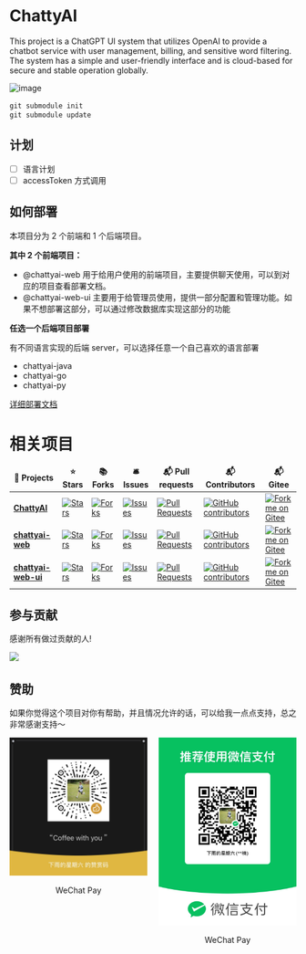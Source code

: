 # ChattyAI
This project is a ChatGPT UI system that utilizes OpenAI to provide a chatbot service with user management, billing, and sensitive word filtering. The system has a simple and user-friendly interface and is cloud-based for secure and stable operation globally.

![image](https://user-images.githubusercontent.com/27502286/236810020-527636ae-4d04-4bc1-8462-e92bffe52ae5.png)

```shell
git submodule init
git submodule update
```

## 计划

- [ ] 语言计划
- [ ] accessToken 方式调用

## 如何部署

本项目分为 2 个前端和 1 个后端项目。

**其中 2 个前端项目：**

- @chattyai-web 用于给用户使用的前端项目，主要提供聊天使用，可以到对应的项目查看部署文档。
- @chattyai-web-ui 主要用于给管理员使用，提供一部分配置和管理功能。如果不想部署这部分，可以通过修改数据库实现这部分的功能

**任选一个后端项目部署**

有不同语言实现的后端 server，可以选择任意一个自己喜欢的语言部署

- chattyai-java
- chattyai-go
- chattyai-py

[详细部署文档](deploy.md)

# 相关项目

<table>
  <thead align="center">
    <tr border: none;>
      <td><b>🎁 Projects</b></td>
      <td><b>⭐ Stars</b></td>
      <td><b>📚 Forks</b></td>
      <td><b>🛎 Issues</b></td>
      <td><b>📬 Pull requests</b></td>
      <td><b>📬 Contributors</b></td>
      <td><b>📬 Gitee</b></td>
    </tr>
  </thead>
  <tbody>
    <tr>
      <td><a href="https://github.com/zhangyunan1994/ChattyAI"><b>ChattyAI</b></a></td>
      <td><a href="https://github.com/zhangyunan1994/ChattyAI/stargazers"><img alt="Stars" src="https://img.shields.io/github/stars/zhangyunan1994/ChattyAI?style=flat-square&labelColor=343b41"/></a></td>
      <td><a href="https://github.com/zhangyunan1994/ChattyAI/network/members"><img alt="Forks" src="https://img.shields.io/github/forks/zhangyunan1994/ChattyAI?style=flat-square&labelColor=343b41"/></a></td>
      <td><a href="https://github.com/zhangyunan1994/ChattyAI/issues"><img alt="Issues" src="https://img.shields.io/github/issues/zhangyunan1994/ChattyAI?style=flat-square&labelColor=343b41"/></a></td>
      <td><a href="https://github.com/zhangyunan1994/ChattyAI/pulls"><img alt="Pull Requests" src="https://img.shields.io/github/issues-pr/zhangyunan1994/ChattyAI?style=flat-square&labelColor=343b41"/></a></td>
      <td><a target="_blank" rel="noopener" href="https://github.com/zhangyunan1994/ChattyAI/graphs/contributors"><img alt="GitHub contributors" src="https://img.shields.io/github/contributors/zhangyunan1994/ChattyAI?color=1e94de&amp;style=for-the-badge&amp;logo=github"></a></td>
      <td><a href='https://gitee.com/zhangyunan1994/ChattyAI'><img src='https://gitee.com/zhangyunan1994/ChattyAI/widgets/widget_6.svg' alt='Fork me on Gitee'></img></a></td>
    </tr>
    <tr>
      <td><a href="https://github.com/zhangyunan1994/chattyai-web"><b>chattyai-web</b></a></td>
      <td><a href="https://github.com/zhangyunan1994/chattyai-web/stargazers"><img alt="Stars" src="https://img.shields.io/github/stars/zhangyunan1994/chattyai-web?style=flat-square&labelColor=343b41"/></a></td>
      <td><a href="https://github.com/zhangyunan1994/chattyai-web/network/members"><img alt="Forks" src="https://img.shields.io/github/forks/zhangyunan1994/chattyai-web?style=flat-square&labelColor=343b41"/></a></td>
      <td><a href="https://github.com/zhangyunan1994/chattyai-web/issues"><img alt="Issues" src="https://img.shields.io/github/issues/zhangyunan1994/chattyai-web?style=flat-square&labelColor=343b41"/></a></td>
      <td><a href="https://github.com/zhangyunan1994/chattyai-web/pulls"><img alt="Pull Requests" src="https://img.shields.io/github/issues-pr/zhangyunan1994/chattyai-web?style=flat-square&labelColor=343b41"/></a></td>
      <td><a target="_blank" rel="noopener" href="https://github.com/zhangyunan1994/chattyai-web/graphs/contributors"><img alt="GitHub contributors" src="https://img.shields.io/github/contributors/zhangyunan1994/chattyai-web?color=1e94de&amp;style=for-the-badge&amp;logo=github"></a></td>
      <td><a href='https://gitee.com/zhangyunan1994/chattyai-web'><img src='https://gitee.com/zhangyunan1994/chattyai-web/widgets/widget_6.svg' alt='Fork me on Gitee'></img></a></td>
    </tr>
    <tr>
      <td><a href="https://github.com/zhangyunan1994/chattyai-web-ui"><b>chattyai-web-ui</b></a></td>
      <td><a href="https://github.com/zhangyunan1994/chattyai-web-ui/stargazers"><img alt="Stars" src="https://img.shields.io/github/stars/zhangyunan1994/chattyai-web-ui?style=flat-square&labelColor=343b41"/></a></td>
      <td><a href="https://github.com/zhangyunan1994/chattyai-web-ui/network/members"><img alt="Forks" src="https://img.shields.io/github/forks/zhangyunan1994/chattyai-web-ui?style=flat-square&labelColor=343b41"/></a></td>
      <td><a href="https://github.com/zhangyunan1994/chattyai-web-ui/issues"><img alt="Issues" src="https://img.shields.io/github/issues/zhangyunan1994/chattyai-web-ui?style=flat-square&labelColor=343b41"/></a></td>
      <td><a href="https://github.com/czhangyunan1994/chattyai-web-ui/pulls"><img alt="Pull Requests" src="https://img.shields.io/github/issues-pr/zhangyunan1994/chattyai-web-ui?style=flat-square&labelColor=343b41"/></a></td>
      <td><a target="_blank" rel="noopener" href="https://github.com/zhangyunan1994/chattyai-web-ui/graphs/contributors"><img alt="GitHub contributors" src="https://img.shields.io/github/contributors/zhangyunan1994/chattyai-web-ui?color=1e94de&amp;style=for-the-badge&amp;logo=github"></a></td>
      <td><a href='https://gitee.com/zhangyunan1994/chattyai-web-ui'><img src='https://gitee.com/zhangyunan1994/chattyai-web-ui/widgets/widget_6.svg' alt='Fork me on Gitee'></img></a></td>
    </tr>
  </tbody>
</table>


## 参与贡献


感谢所有做过贡献的人!

<a href="https://github.com/zhangyunan1994/ChattyAI/graphs/contributors">
  <img src="https://contrib.rocks/image?repo=zhangyunan1994/ChattyAI" />
</a>

## 赞助

如果你觉得这个项目对你有帮助，并且情况允许的话，可以给我一点点支持，总之非常感谢支持～

<div style="display: flex; gap: 20px;">
	<div style="text-align: center">
		<img style="max-width: 100%; width:300px;" src="./docs/wechat.jpeg" alt="微信" />
		<p>WeChat Pay</p>
	</div>
	<div style="text-align: center">
		<img style="max-width: 100%; width:300px;" src="./docs/wechat2.jpeg" alt="微信" />
		<p>WeChat Pay</p>
	</div>
</div>
